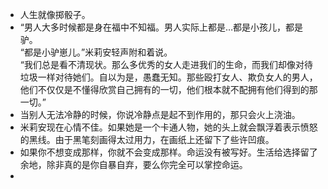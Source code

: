 - 人生就像掷骰子。
- “男人大多时候都是身在福中不知福。男人实际上都是…都是小孩儿，都是驴。<br>“都是小驴崽儿。”米莉安轻声附和着说。<br>“我们总是看不清现状。那么多优秀的女人走进我们的生命，而我们却像对待垃圾一样对待她们。自以为是，愚蠢无知。那些殴打女人、欺负女人的男人，他们不仅仅是不懂得欣赏自己拥有的一切，他们根本就不配拥有他们得到的那一切。”
- 当别人无法冷静的时候，你说冷静点是起不到作用的，那只会火上浇油。
- 米莉安现在心情不佳。如果她是一个卡通人物，她的头上就会飘浮着表示愤怒的黑线。由于黑笔刻画得太过用力，在画纸上还留下了些许凹痕。
- 如果你不想变成那样，你就不会变成那样。命运没有被写好。生活给选择留了余地，除非真的是你自暴自弃，要么你完全可以掌控命运。
- 
